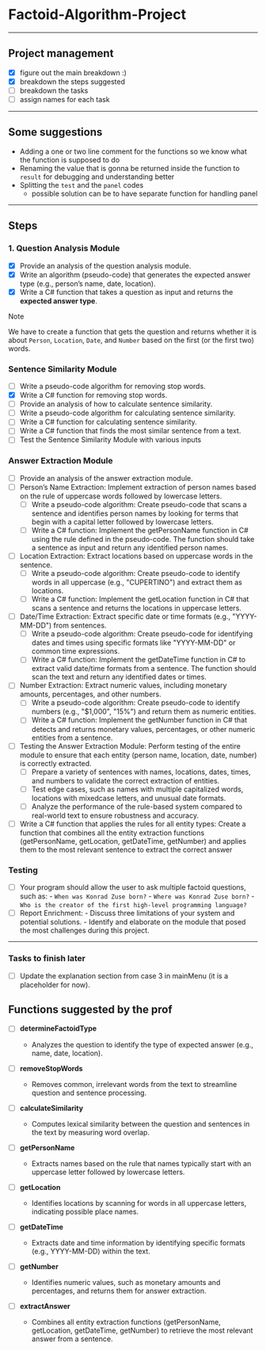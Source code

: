 # Factoid-Algorithm-Project

---

## Project management

- [x] figure out the main breakdown :)
- [x] breakdown the steps suggested
- [ ] breakdown the tasks
- [ ] assign names for each task

---

## Some suggestions

- Adding a one or two line comment for the functions so we know what the function is supposed to do
- Renaming the value that is gonna be returned inside the function to `result` for debugging and understanding better
- Splitting the `test` and the `panel` codes
  - possible solution can be to have separate function for handling panel

---

## Steps

### 1. Question Analysis Module

- [x] Provide an analysis of the question analysis module.
- [x] Write an algorithm (pseudo-code) that generates the expected answer type (e.g., person’s name, date, location).
- [x] Write a C# function that takes a question as input and returns the **expected answer type**.

> [!NOTE]
> We have to create a function that gets the question and returns whether it is about `Person`, `Location`, `Date`, and `Number` based on the first (or the first two) words.

### Sentence Similarity Module

- [ ] Write a pseudo-code algorithm for removing stop words.
- [x] Write a C# function for removing stop words.
- [ ] Provide an analysis of how to calculate sentence similarity.
- [ ] Write a pseudo-code algorithm for calculating sentence similarity.
- [ ] Write a C# function for calculating sentence similarity.
- [ ] Write a C# function that finds the most similar sentence from a text.
- [ ] Test the Sentence Similarity Module with various inputs

### Answer Extraction Module

- [ ] Provide an analysis of the answer extraction module.
- [ ] Person’s Name Extraction: Implement extraction of person names based on the rule of uppercase words followed by lowercase letters.
  - [ ] Write a pseudo-code algorithm: Create pseudo-code that scans a sentence and identifies person names by looking for terms that begin with a capital letter followed by lowercase letters.
  - [ ] Write a C# function: Implement the getPersonName function in C# using the rule defined in the pseudo-code. The function should take a sentence as input and return any identified person names.
- [ ] Location Extraction: Extract locations based on uppercase words in the sentence.
  - [ ] Write a pseudo-code algorithm: Create pseudo-code to identify words in all uppercase (e.g., "CUPERTINO") and extract them as locations.
  - [ ] Write a C# function: Implement the getLocation function in C# that scans a sentence and returns the locations in uppercase letters.
- [ ] Date/Time Extraction: Extract specific date or time formats (e.g., "YYYY-MM-DD") from sentences.
  - [ ] Write a pseudo-code algorithm: Create pseudo-code for identifying dates and times using specific formats like "YYYY-MM-DD" or common time expressions.
  - [ ] Write a C# function: Implement the getDateTime function in C# to extract valid date/time formats from a sentence. The function should scan the text and return any identified dates or times.
- [ ] Number Extraction: Extract numeric values, including monetary amounts, percentages, and other numbers.
  - [ ] Write a pseudo-code algorithm: Create pseudo-code to identify numbers (e.g., "$1,000", "15%") and return them as numeric entities.
  - [ ] Write a C# function: Implement the getNumber function in C# that detects and returns monetary values, percentages, or other numeric entities from a sentence.
- [ ] Testing the Answer Extraction Module: Perform testing of the entire module to ensure that each entity (person name, location, date, number) is correctly extracted.
  - [ ] Prepare a variety of sentences with names, locations, dates, times, and numbers to validate the correct extraction of entities.
  - [ ] Test edge cases, such as names with multiple capitalized words, locations with mixedcase letters, and unusual date formats.
  - [ ] Analyze the performance of the rule-based system compared to real-world text to ensure robustness and accuracy.
- [ ] Write a C# function that applies the rules for all entity types: Create a function that combines all the entity extraction functions (getPersonName, getLocation, getDateTime, getNumber) and applies them to the most relevant sentence to extract the correct answer

### Testing

- [ ] Your program should allow the user to ask multiple factoid questions, such as: - `When was Konrad Zuse born?` - `Where was Konrad Zuse born?` - `Who is the creator of the first high-level programming language?`
- [ ] Report Enrichment: - Discuss three limitations of your system and potential solutions. - Identify and elaborate on the module that posed the most challenges during this project.

---

### Tasks to finish later

- [ ] Update the explanation section from case 3 in mainMenu (it is a placeholder for now).

## Functions suggested by the prof

- [ ] **determineFactoidType**

  - Analyzes the question to identify the type of expected answer (e.g., name, date, location).

- [ ] **removeStopWords**

  - Removes common, irrelevant words from the text to streamline question and sentence processing.

- [ ] **calculateSimilarity**

  - Computes lexical similarity between the question and sentences in the text by measuring word overlap.

- [ ] **getPersonName**

  - Extracts names based on the rule that names typically start with an uppercase letter followed by lowercase letters.

- [ ] **getLocation**

  - Identifies locations by scanning for words in all uppercase letters, indicating possible place names.

- [ ] **getDateTime**

  - Extracts date and time information by identifying specific formats (e.g., YYYY-MM-DD) within the text.

- [ ] **getNumber**

  - Identifies numeric values, such as monetary amounts and percentages, and returns them for answer extraction.

- [ ] **extractAnswer**
  - Combines all entity extraction functions (getPersonName, getLocation, getDateTime, getNumber) to retrieve the most relevant answer from a sentence.
